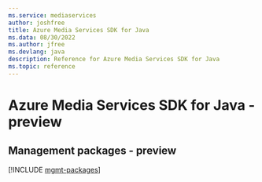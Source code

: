 ```yaml
---
ms.service: mediaservices
author: joshfree
title: Azure Media Services SDK for Java
ms.data: 08/30/2022
ms.author: jfree
ms.devlang: java
description: Reference for Azure Media Services SDK for Java
ms.topic: reference
---
```

# Azure Media Services SDK for Java - preview

## Management packages - preview
[!INCLUDE [mgmt-packages](media-services-mgmt-index.md)]